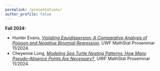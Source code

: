 ```yaml
---
permalink: /presentations/
author_profile: false
---
```


<b>Fall 2024:</b><br>

<ul>
<li>Hunter Evans, <i><a href="https://github.com/sealslab/sealslab.github.io/blob/7df9e5cc9fe6fb39768bf76dd1c1b51d54191662/files/talks/202408_Evans_prosem.pdf">Violating Equidispersion: A Comparative Analysis of Poisson and Negative Binomial Regression</a></i>, UWF MathStat Proseminar 11/2024.</li>
<li>Cheyenne Long, <i><a href="https://github.com/sealslab/sealslab.github.io/blob/7df9e5cc9fe6fb39768bf76dd1c1b51d54191662/files/talks/202408_Long_prosem.pdf">Modeling Sea Turtle Nesting Patterns: How Many Pseudo-Absence Points Are Necessary?</a></i>, UWF MathStat Proseminar 11/2024.</li>
</ul>
